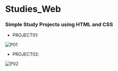 <h1> Studies_Web </h1>

### Simple Study Projects using HTML and CSS 


- PROJECT01:

![P01](https://user-images.githubusercontent.com/58120519/182027652-6f6b122e-2aaa-40bf-a4c2-1b960301614e.PNG)



- PROJECT02:

![P02](https://user-images.githubusercontent.com/58120519/182027695-08941e2b-6aa4-4eca-8389-79cc8c190484.PNG)

